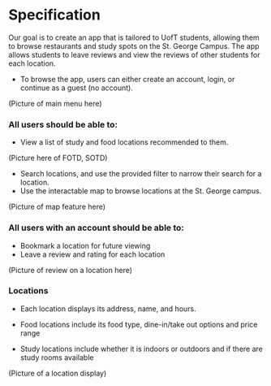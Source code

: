 # Specification #

Our goal is to create an app that is tailored to UofT students, allowing them to browse restaurants and study spots on the St. George Campus. The app allows students to leave reviews and view the reviews of other students for each location.

-   To browse the app, users can either create an account, login, or continue as a guest (no account).

(Picture of main menu here)

### All users should be able to: ###

-   View a list of study and food locations recommended to them.

(Picture here of FOTD, SOTD)

- Search locations, and use the provided filter to narrow their search for a location.
- Use the interactable map to browse locations at the St. George campus.

(Picture of map feature here)

### All users with an account should be able to: ###

-   Bookmark a location for future viewing
-   Leave a review and rating for each location

(Picture of review on a location here)

### Locations ###

-   Each location displays its address, name, and hours.

-   Food locations include its food type, dine-in/take out options and price range

-   Study locations include whether it is indoors or outdoors and if there are study rooms available

(Picture of a location display)